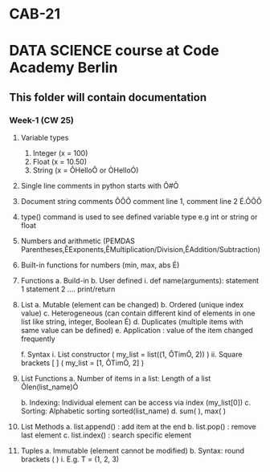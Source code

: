 # CAB-21

# DATA SCIENCE course at Code Academy Berlin

## This folder will contain documentation

### Week-1 (CW 25)

1. Variable types
	1. Integer (x = 100)
	1. Float (x = 10.50)
	1. String (x = ÔHelloÕ or ÒHelloÓ)

1. Single line comments in python starts with Ô#Õ

1. Document string comments ÔÕÕ comment line 1, comment line 2 É.ÕÕÕ

4. type() command is used to see defined variable type e.g int or string or float

5. Numbers and arithmetic (PEMDAS Parentheses,ÊExponents,ÊMultiplication/Division,ÊAddition/Subtraction)

6. Built-in functions for numbers (min, max, abs É)

7. Functions
	a. Build-in
	b. User defined
		i. def name(arguments):
			statement 1
			statement 2 ....
			print/return

8. List
	a. Mutable (element can be changed)
	b. Ordered (unique index value)
	c. Heterogeneous (can contain different kind of elements in one list like string, integer, 	Boolean É)
	d. Duplicates (multiple items with same value can be defined)
	e. Application : value of the item changed frequently

	f. Syntax
		i. List constructor ( my_list = list((1, ÔTimÕ, 2)) )
		ii. Square brackets [ ] ( my_list = [1, ÔTimÕ, 2] )

9. List Functions
	a. Number of items in a list: Length of a list Ôlen(list_name)Õ

	b. Indexing: Individual element can be access via index (my_list[0])
	c. Sorting: Alphabetic sorting sorted(list_name)
	d. sum( ), max( )
 
10. List Methods
	a. list.append() : add item at the end
	b. list.pop() : remove last element
	c. list.index() : search specific element
11. Tuples
	a. Immutable (element cannot be modified)
	b. Syntax: round brackets ( )
		i. E.g. T = (1, 2, 3)
